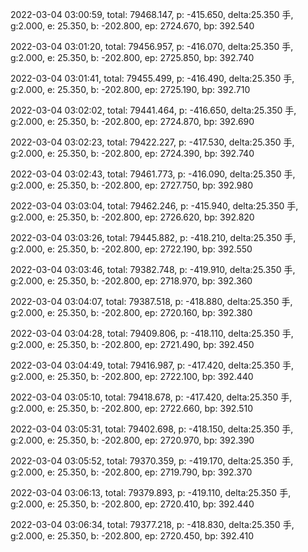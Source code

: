 2022-03-04 03:00:59, total: 79468.147, p: -415.650, delta:25.350 手, g:2.000, e: 25.350, b: -202.800, ep: 2724.670, bp: 392.540

2022-03-04 03:01:20, total: 79456.957, p: -416.070, delta:25.350 手, g:2.000, e: 25.350, b: -202.800, ep: 2725.850, bp: 392.740

2022-03-04 03:01:41, total: 79455.499, p: -416.490, delta:25.350 手, g:2.000, e: 25.350, b: -202.800, ep: 2725.190, bp: 392.710

2022-03-04 03:02:02, total: 79441.464, p: -416.650, delta:25.350 手, g:2.000, e: 25.350, b: -202.800, ep: 2724.870, bp: 392.690

2022-03-04 03:02:23, total: 79422.227, p: -417.530, delta:25.350 手, g:2.000, e: 25.350, b: -202.800, ep: 2724.390, bp: 392.740

2022-03-04 03:02:43, total: 79461.773, p: -416.090, delta:25.350 手, g:2.000, e: 25.350, b: -202.800, ep: 2727.750, bp: 392.980

2022-03-04 03:03:04, total: 79462.246, p: -415.940, delta:25.350 手, g:2.000, e: 25.350, b: -202.800, ep: 2726.620, bp: 392.820

2022-03-04 03:03:26, total: 79445.882, p: -418.210, delta:25.350 手, g:2.000, e: 25.350, b: -202.800, ep: 2722.190, bp: 392.550

2022-03-04 03:03:46, total: 79382.748, p: -419.910, delta:25.350 手, g:2.000, e: 25.350, b: -202.800, ep: 2718.970, bp: 392.360

2022-03-04 03:04:07, total: 79387.518, p: -418.880, delta:25.350 手, g:2.000, e: 25.350, b: -202.800, ep: 2720.160, bp: 392.380

2022-03-04 03:04:28, total: 79409.806, p: -418.110, delta:25.350 手, g:2.000, e: 25.350, b: -202.800, ep: 2721.490, bp: 392.450

2022-03-04 03:04:49, total: 79416.987, p: -417.420, delta:25.350 手, g:2.000, e: 25.350, b: -202.800, ep: 2722.100, bp: 392.440

2022-03-04 03:05:10, total: 79418.678, p: -417.420, delta:25.350 手, g:2.000, e: 25.350, b: -202.800, ep: 2722.660, bp: 392.510

2022-03-04 03:05:31, total: 79402.698, p: -418.150, delta:25.350 手, g:2.000, e: 25.350, b: -202.800, ep: 2720.970, bp: 392.390

2022-03-04 03:05:52, total: 79370.359, p: -419.170, delta:25.350 手, g:2.000, e: 25.350, b: -202.800, ep: 2719.790, bp: 392.370

2022-03-04 03:06:13, total: 79379.893, p: -419.110, delta:25.350 手, g:2.000, e: 25.350, b: -202.800, ep: 2720.410, bp: 392.440

2022-03-04 03:06:34, total: 79377.218, p: -418.830, delta:25.350 手, g:2.000, e: 25.350, b: -202.800, ep: 2720.450, bp: 392.410